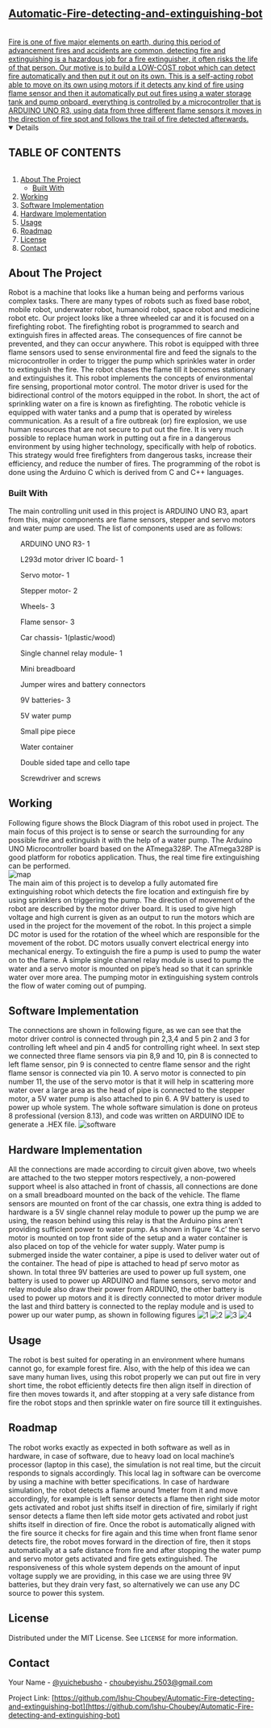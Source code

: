 <!-- PROJECT SHIELDS -->
<!--
*** I'm using markdown "reference style" links for readability.
*** Reference links are enclosed in brackets [ ] instead of parentheses ( ).
*** See the bottom of this document for the declaration of the reference variables
*** for contributors-url, forks-url, etc. This is an optional, concise syntax you may use.
*** https://www.markdownguide.org/basic-syntax/#reference-style-links
-->
<!-- PROJECT LOGO -->
<br />
<p align="center">
  <a href=("https://github.com/Ishu-Choubey/Automatic-Fire-detecting-and-extinguishing-bot/blob/28795cf28ef01da2a13819e1eb2ced806cfae504/Logo%20Agnibot.png") alt="Logo" width="355.630965006" height="160">
 <h2 align="center">Automatic-Fire-detecting-and-extinguishing-bot</h2>
 <br/>
Fire is one of five major elements on earth, during this period of advancement fires and accidents are common, detecting fire and extinguishing is a hazardous job for a fire extinguisher, it often risks the life of that person. Our motive is to build a LOW-COST robot which can detect fire automatically and then put it out on its own. This is a self-acting robot able to move on its own using motors if it detects any kind of fire using flame sensor and then it automatically put out fires using a water storage tank and pump onboard, everything is controlled by a microcontroller that is ARDUINO UNO R3, using data from three different flame sensors it moves in the direction of fire spot and follows the trail of fire detected afterwards.
<br/>

<!-- TABLE OF CONTENTS -->
<details open="open">
  <summary><h2 style="display: inline-block">TABLE OF CONTENTS</h2></summary>
  <ol>
    <li>
      <a href="#about-the-project">About The Project</a>
      <ul>
        <li><a href="#built-with">Built With</a></li>
      </ul>
    </li>
    <li><a href="#working">Working</a></li>
    <li><a href="#softwareimplentation">Software Implementation</a></li>
    <li><a href="#hardwareimplentation">Hardware Implementation</a></li>
    <li><a href="#usage">Usage</a></li>
    <li><a href="#roadmap">Roadmap</a></li>
    <li><a href="#license">License</a></li>
    <li><a href="#contact">Contact</a></li>
  </ol>
</details>

<!-- ABOUT THE PROJECT -->
## About The Project

Robot is a machine that looks like a human being and performs various complex tasks. There are many types of robots such as fixed base robot, mobile robot, underwater robot, humanoid robot, space robot and medicine robot etc. Our project looks like a three wheeled car and it is focused on a firefighting robot. The firefighting robot is programmed to search and extinguish fires in affected areas. The consequences of fire cannot be prevented, and they can occur anywhere. This robot is equipped with three flame sensors used to sense environmental fire and feed the signals to the microcontroller in order to trigger the pump which sprinkles water in order to extinguish the fire. The robot chases the flame till it becomes stationary and extinguishes it. This robot implements the concepts of environmental fire sensing, proportional motor control. The motor driver is used for the bidirectional control of the motors equipped in the robot. In short, the act of sprinkling water on a fire is known as firefighting. The robotic vehicle is equipped with water tanks and a pump that is operated by wireless communication.
As a result of a fire outbreak (or) fire explosion, we use human resources that are not secure to put out the fire. It is very much possible to replace human work in putting out a fire in a dangerous environment by using higher technology, specifically with help of robotics. This strategy would free firefighters from dangerous tasks, increase their efficiency, and reduce the number of fires. The programming of the robot is done using the Arduino C which is derived from C and C++ languages.


### Built With

The main controlling unit used in this project is ARDUINO UNO R3, apart from this, major components are flame sensors, stepper and servo motors and water pump are used. The list of components used are as follows:
<ul>ARDUINO UNO R3- 1 </ul>
<ul>L293d motor driver IC board- 1</ul>
<ul>Servo motor- 1</ul>
<ul>Stepper motor- 2</ul>
<ul>Wheels- 3</ul>
<ul>Flame sensor- 3</ul>
<ul>Car chassis- 1(plastic/wood)</ul>
<ul>Single channel relay module- 1</ul>
<ul>Mini breadboard</ul>
<ul>Jumper wires and battery connectors</ul>
<ul>9V batteries- 3</ul>
<ul>5V water pump</ul>
<ul>Small pipe piece</ul>
<ul>Water container</ul>
<ul>Double sided tape and cello tape</ul>
<ul>Screwdriver and screws</ul>

<!-- WORKING -->
## Working
Following figure shows the Block Diagram of this robot used in project. The main focus of this project is to sense or search the surrounding for any possible fire and extinguish it with the help of a water pump. The Arduino UNO Microcontroller board based on the ATmega328P. The ATmega328P is good platform for robotics application. Thus, the real time fire extinguishing can be performed.
<br/>
![map](https://user-images.githubusercontent.com/82866163/170268827-eca60d93-61da-4509-a418-7ccc92e68752.png)
<br/>
The main aim of this project is to develop a fully automated fire extinguishing robot which detects the fire location and extinguish fire by using sprinklers on triggering the pump. The direction of movement of the robot are described by the motor driver board. It is used to give high voltage and high current is given as an output to run the motors which are used in the project for the movement of the robot. In this project a simple DC motor is used for the rotation of the wheel which are responsible for the movement of the robot. DC motors usually convert electrical energy into mechanical energy. To extinguish the fire a pump is used to pump the water on to the flame. A simple single channel relay module is used to pump the water and a servo motor is mounted on pipe’s head so that it can sprinkle water over more area. The pumping motor in extinguishing system controls the flow of water coming out of pumping.

<!-- SOFTWARE IMPLEMENTATION -->
## Software Implementation

The connections are shown in following figure, as we can see that the motor driver control is connected through pin 2,3,4 and 5 pin 2 and 3 for controlling left wheel and pin 4 and5 for controlling right wheel. In sext step we connected three flame sensors via pin 8,9 and 10, pin 8 is connected to left flame sensor, pin 9 is connected to centre flame sensor and the right flame sensor is connected via pin 10. A servo motor is connected to pin number 11, the use of the servo motor is that it will help in scattering more water over a large area as the head of pipe is connected to the stepper motor, a 5V water pump is also attached to pin 6. A 9V battery is used to power up whole system.
The whole software simulation is done on proteus 8 professional (version 8.13), and code was written on ARDUINO IDE to generate a .HEX file.
![software](https://user-images.githubusercontent.com/82866163/170267719-d5bdc24f-003b-4823-8224-6fddcc1b9e23.png)


<!-- HARDWARE IMPLEMENTATION -->
## Hardware Implementation

All the connections are made according to circuit given above, two wheels are attached to the two stepper motors respectively, a non-powered support wheel is also attached in front of chassis, all connections are done on a small breadboard mounted on the back of the vehicle. The flame sensors are mounted on front of the car chassis, one extra thing is added to hardware is a 5V single channel relay module to power up the pump we are using, the reason behind using this relay is that the Arduino pins aren’t providing sufficient power to water pump.
As shown in figure ‘4.c’ the servo motor is mounted on top front side of the setup and a water container is also placed on top of the vehicle for water supply. Water pump is submerged inside the water container, a pipe is used to deliver water out of the container. The head of pipe is attached to head pf servo motor as shown.
In total three 9V batteries are used to power up full system, one battery is used to power up ARDUINO and flame sensors, servo motor and relay module also draw their power from ARDUINO, the other battery is used to power up motors and it is directly connected to motor driver module the last and third battery is connected to the replay module and is used to power up our water pump, as shown in following figures 
![1](https://user-images.githubusercontent.com/82866163/170268339-6131dcb2-e75d-430c-a289-6325261ee466.jpeg)
![2](https://user-images.githubusercontent.com/82866163/170268417-05e9eb8c-c96c-4256-959a-dac1db5d9ef1.jpeg)
![3](https://user-images.githubusercontent.com/82866163/170268425-3fe450e5-8793-4a8b-95bc-3b73c80e5e65.jpeg)
![4](https://user-images.githubusercontent.com/82866163/170268467-4f2b9cc9-bea2-48f6-83dc-3599e381b6eb.jpeg)


<!-- USAGE EXAMPLES -->
## Usage

The robot is best suited for operating in an environment where humans cannot go, for example forest fire. Also, with the help of this idea we can save many human lives, using this robot properly we can put out fire in very short time, the robot efficiently detects fire then align itself in direction of fire then moves towards it, and after stopping at a very safe distance from fire the robot stops and then sprinkle water on fire source till it extinguishes.

<!-- ROADMAP -->
## Roadmap

The robot works exactly as expected in both software as well as in hardware, in case of software, due to heavy load on local machine’s processor (laptop in this case), the simulation is not real time, but the circuit responds to signals accordingly.
This local lag in software can be overcome by using a machine with better specifications.
In case of hardware simulation, the robot detects a flame around 1meter from it and move accordingly, for example is left sensor detects a flame then right side motor gets activated and robot just shifts itself in direction of fire, similarly if right sensor detects a flame then left side motor gets activated and robot just shifts itself in direction of fire. Once the robot is automatically aligned with the fire source it checks for fire again and this time when front flame senor detects fire, the robot moves forward in the direction of fire, then it stops automatically at a safe distance from fire and after stopping the water pump and servo motor gets activated and fire gets extinguished.
The responsiveness of this whole system depends on the amount of input voltage supply we are providing, in this case we are using three 9V batteries, but they drain very fast, so alternatively we can use any DC source to power this system.


<!-- LICENSE -->
## License

Distributed under the MIT License. See `LICENSE` for more information.

<!-- CONTACT -->
## Contact

Your Name - [@yuichebusho]([https://twitter.com/Kaustub22315199](https://twitter.com/yuichebusho)) - choubeyishu.2503@gmail.com

Project Link: [https://github.com/Ishu-Choubey/Automatic-Fire-detecting-and-extinguishing-bot](https://github.com/Ishu-Choubey/Automatic-Fire-detecting-and-extinguishing-bot)


